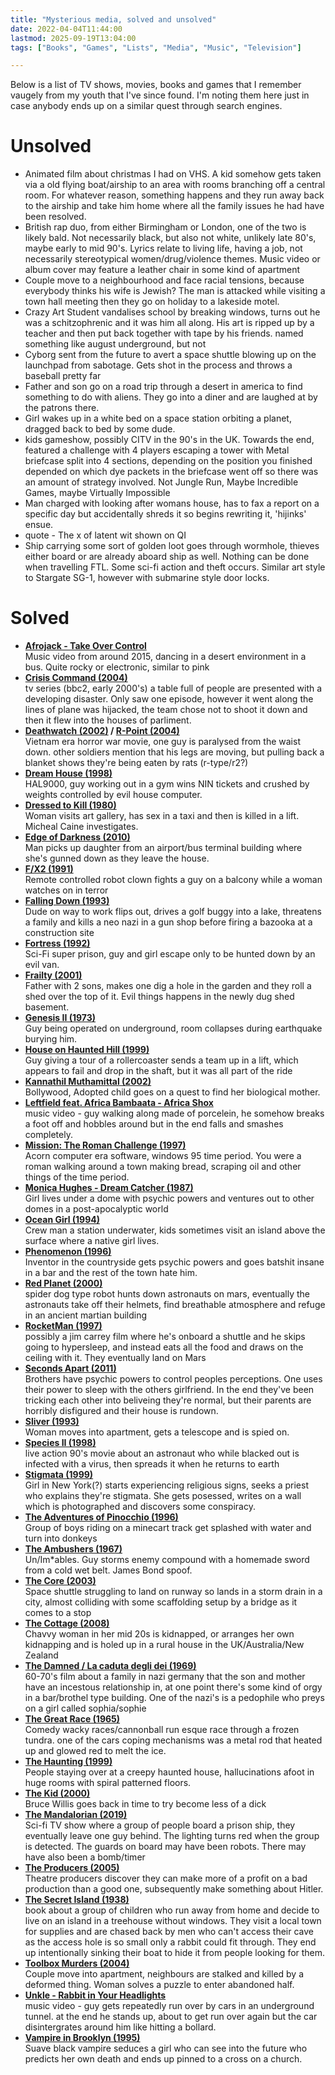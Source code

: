 ```yaml
---
title: "Mysterious media, solved and unsolved"
date: 2022-04-04T11:44:00
lastmod: 2025-09-19T13:04:00
tags: ["Books", "Games", "Lists", "Media", "Music", "Television"]

---
```


Below is a list of TV shows, movies, books and games that I remember vaugely from my youth that I've since found. I'm noting them here just in case anybody ends up on a similar quest through search engines.

# Unsolved
* Animated film about christmas I had on VHS. A kid somehow gets taken via a old flying boat/airship to an area with rooms branching off a central room. For whatever reason, something happens and they run away back to the airship and take him home where all the family issues he had have been resolved.
* British rap duo, from either Birmingham or London, one of the two is likely bald. Not necessarily black, but also not white, unlikely late 80's, maybe early to mid 90's. Lyrics relate to living life, having a job, not necessarily stereotypical women/drug/violence themes. Music video or album cover may feature a leather chair in some kind of apartment
* Couple move to a neighbourhood and face racial tensions, because everybody thinks his wife is Jewish? The man is attacked while visiting a town hall meeting then they go on holiday to a lakeside motel.
* Crazy Art Student vandalises school by breaking windows, turns out he was a schitzophrenic and it was him all along. His art is ripped up by a teacher and then put back together with tape by his friends. named something like august underground, but not
* Cyborg sent from the future to avert a space shuttle blowing up on the launchpad from sabotage. Gets shot in the process and throws a baseball pretty far
* Father and son go on a road trip through a desert in america to find something to do with aliens. They go into a diner and are laughed at by the patrons there.
* Girl wakes up in a white bed on a space station orbiting a planet, dragged back to bed by some dude.
* kids gameshow, possibly CITV in the 90's in the UK. Towards the end, featured a challenge with 4 players escaping a tower with Metal briefcase split into 4 sections, depending on the position you finished depended on which dye packets in the briefcase went off so there was an amount of strategy involved. Not Jungle Run, Maybe Incredible Games, maybe Virtually Impossible
* Man charged with looking after womans house, has to fax a report on a specific day but accidentally shreds it so begins rewriting it, 'hijinks' ensue.
* quote - The x of latent wit shown on QI
* Ship carrying some sort of golden loot goes through wormhole, thieves either board or are already aboard ship as well. Nothing can be done when travelling FTL. Some sci-fi action and theft occurs. Similar art style to Stargate SG-1, however with submarine style door locks.

# Solved
* **[Afrojack - Take Over Control](https://www.youtube.com/watch?v=TUoOcDGMgT4&list=RDTUoOcDGMgT4&start_radio=1)**<br />Music video from around 2015, dancing in a desert environment in a bus. Quite rocky or electronic, similar to pink
* **[Crisis Command (2004)](https://www.themoviedb.org/tv/9417-crisis-command)**<br />tv series (bbc2, early 2000's) a table full of people are presented with a developing disaster. Only saw one episode, however it went along the lines of plane was hijacked, the team chose not to shoot it down and then it flew into the houses of parliment.
* **[Deathwatch (2002)](https://www.themoviedb.org/movie/12576-deathwatch) / [R-Point (2004)](https://www.themoviedb.org/movie/16138)**<br />Vietnam era horror war movie, one guy is paralysed from the waist down. other soldiers mention that his legs are moving, but pulling back a blanket shows they're being eaten by rats (r-type/r2?)
* **[Dream House (1998)](https://www.themoviedb.org/movie/153072-dream-house)**<br />HAL9000, guy working out in a gym wins NIN tickets and crushed by weights controlled by evil house computer.
* **[Dressed to Kill (1980)](https://www.themoviedb.org/movie/11033-dressed-to-kill)**<br />Woman visits art gallery, has sex in a taxi and then is killed in a lift. Micheal Caine investigates.
* **[Edge of Darkness (2010)](https://www.themoviedb.org/movie/12201)**<br />Man picks up daughter from an airport/bus terminal building where she's gunned down as they leave the house.
* **[F/X2 (1991)](https://www.themoviedb.org/movie/16820-f-x-2)**<br />Remote controlled robot clown fights a guy on a balcony while a woman watches on in terror
* **[Falling Down (1993)](https://www.themoviedb.org/movie/37094-falling-down)**<br />Dude on way to work flips out, drives a golf buggy into a lake, threatens a family and kills a neo nazi in a gun shop before firing a bazooka at a construction site
* **[Fortress (1992)](https://www.themoviedb.org/movie/12088-fortress)**<br />Sci-Fi super prison, guy and girl escape only to be hunted down by an evil van.
* **[Frailty (2001)](https://www.themoviedb.org/movie/12149-frailty)**<br />Father with 2 sons, makes one dig a hole in the garden and they roll a shed over the top of it. Evil things happens in the newly dug shed basement.
* **[Genesis II (1973)](https://www.themoviedb.org/movie/56769-genesis-ii)**<br />Guy being operated on underground, room collapses during earthquake burying him.
* **[House on Haunted Hill (1999)](https://www.themoviedb.org/movie/11377-house-on-haunted-hill)**<br />Guy giving a tour of a rollercoaster sends a team up in a lift, which appears to fail and drop in the shaft, but it was all part of the ride
* **[Kannathil Muthamittal (2002)](https://www.themoviedb.org/movie/40998)**<br />Bollywood, Adopted child goes on a quest to find her biological mother.
* **[Leftfield feat. Africa Bambaata - Africa Shox](https://www.youtube.com/watch?v=KvxbFWY2Hsc)**<br />music video - guy walking along made of porcelein, he somehow breaks a foot off and hobbles around but in the end falls and smashes completely.
* **[Mission: The Roman Challenge (1997)](https://archive.org/details/mission-the-roman-challenge)**<br />Acorn computer era software, windows 95 time period. You were a roman walking around a town making bread, scraping oil and other things of the time period.
* **[Monica Hughes - Dream Catcher (1987)](https://www.goodreads.com/book/show/608429.The_Dream_Catcher)**<br />Girl lives under a dome with psychic powers and ventures out to other domes in a post-apocalyptic world
* **[Ocean Girl (1994)](https://www.themoviedb.org/tv/282)**<br />Crew man a station underwater, kids sometimes visit an island above the surface where a native girl lives.
* **[Phenomenon (1996)](https://www.themoviedb.org/movie/9294)**<br />Inventor in the countryside gets psychic powers and goes batshit insane in a bar and the rest of the town hate him.
* **[Red Planet (2000)](https://www.themoviedb.org/movie/8870)**<br />spider dog type robot hunts down astronauts on mars, eventually the astronauts take off their helmets, find breathable atmosphere and refuge in an ancient martian building
* **[RocketMan (1997)](https://www.themoviedb.org/movie/36797)**<br />possibly a jim carrey film where he's onboard a shuttle and he skips going to hypersleep, and instead eats all the food and draws on the ceiling with it. They eventually land on Mars
* **[Seconds Apart (2011)](https://www.themoviedb.org/movie/64854)**<br />Brothers have psychic powers to control peoples perceptions. One uses their power to sleep with the others girlfriend. In the end they've been tricking each other into beliveing they're normal, but their parents are horribly disfigured and their house is rundown.
* **[Sliver (1993)](https://www.themoviedb.org/movie/867)**<br />Woman moves into apartment, gets a telescope and is spied on.
* **[Species II (1998)](https://www.themoviedb.org/movie/10216)**<br />live action 90's movie about an astronaut who while blacked out is infected with a virus, then spreads it when he returns to earth
* **[Stigmata (1999)](https://www.themoviedb.org/movie/10307)**<br />Girl in New York(?) starts experiencing religious signs, seeks a priest who explains they're stigmata. She gets posessed, writes on a wall which is photographed and discovers some conspiracy.
* **[The Adventures of Pinocchio (1996)](https://www.themoviedb.org/movie/18975)**<br />Group of boys riding on a minecart track get splashed with water and turn into donkeys
* **[The Ambushers (1967)](https://www.themoviedb.org/movie/36775-the-ambushers)**<br /> Un/Im*ables. Guy storms enemy compound with a homemade sword from a cold wet belt. James Bond spoof.
* **[The Core (2003)](https://www.themoviedb.org/movie/9341)**<br />Space shuttle struggling to land on runway so lands in a storm drain in a city, almost colliding with some scaffolding setup by a bridge as it comes to a stop
* **[The Cottage (2008)](https://www.themoviedb.org/movie/13849)**<br />Chavvy woman in her mid 20s is kidnapped, or arranges her own kidnapping and is holed up in a rural house in the UK/Australia/New Zealand
* **[The Damned / La caduta degli dei (1969)](https://www.themoviedb.org/movie/41876-la-caduta-degli-dei)**<br />60-70's film about a family in nazi germany that the son and mother have an incestous relationship in, at one point there's some kind of orgy in a bar/brothel type building. One of the nazi's is a pedophile who preys on a girl called sophia/sophie
* **[The Great Race (1965)](https://www.themoviedb.org/movie/11575)**<br />Comedy wacky races/cannonball run esque race through a frozen tundra. one of the cars coping mechanisms was a metal rod that heated up and glowed red to melt the ice.
* **[The Haunting (1999)](https://www.themoviedb.org/movie/11618-the-haunting)**<br />People staying over at a creepy haunted house, hallucinations afoot in huge rooms with spiral patterned floors.
* **[The Kid (2000)](https://www.themoviedb.org/movie/4244)**<br />Bruce Willis goes back in time to try become less of a dick
* **[The Mandalorian (2019)](https://www.themoviedb.org/tv/82856)**<br />Sci-fi TV show where a group of people board a prison ship, they eventually leave one guy behind. The lighting turns red when the group is detected. The guards on board may have been robots. There may have also been a bomb/timer
* **[The Producers (2005)](https://www.themoviedb.org/movie/9899)**<br />Theatre producers discover they can make more of a profit on a bad production than a good one, subsequently make something about Hitler.
* **[The Secret Island (1938)](https://www.goodreads.com/book/show/75003.The_Secret_Island?from_search=true&from_srp=true&qid=kClVnle5s4&rank=2)**<br />book about a group of children who run away from home and decide to live on an island in a treehouse without windows. They visit a local town for supplies and are chased back by men who can't access their cave as the access hole is so small only a rabbit could fit through. They end up intentionally sinking their boat to hide it from people looking for them.
* **[Toolbox Murders (2004)](https://www.themoviedb.org/movie/16764)**<br />Couple move into apartment, neighbours are stalked and killed by a deformed thing. Woman solves a puzzle to enter abandoned half.
* **[Unkle - Rabbit in Your Headlights](https://www.youtube.com/watch?v=XbByxzZ-4dI)**<br />music video - guy gets repeatedly run over by cars in an underground tunnel. at the end he stands up, about to get run over again but the car disintergrates around him like hitting a bollard.
* **[Vampire in Brooklyn (1995)](https://www.themoviedb.org/movie/12158)**<br />Suave black vampire seduces a girl who can see into the future who predicts her own death and ends up pinned to a cross on a church.

